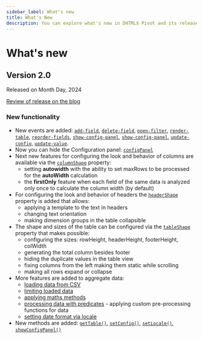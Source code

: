 ```yaml
---
sidebar_label: What's new
title: What's New
description: You can explore what's new in DHTMLX Pivot and its release history in the documentation of the DHTMLX JavaScript UI library. Browse developer guides and API reference, try out code examples and live demos, and download a free 30-day evaluation version of DHTMLX Pivot.
---
```


# What's new

## Version 2.0

Released on Month Day, 2024

[Review of release on the blog](https://dhtmlx.com/blog/)

### New functionality

- New events are added: [`add-field`](/api/events/add-field-event), [`delete-field`](/api/events/delete-field-event), [`open-filter`](/api/events/open-filter-event), [`render-table`](/api/events/render-table-event), [`reorder-fields`](/api/events/reorder-fields-event), [`show-config-panel`](/api/events/show-config-panel-event), [`show-config-panel`](/api/events/show-config-panel-event), [`update-config`](/api/events/update-config-event), [`update-value`](/api/events/update-value-event).
- Now you can hide the Configuration panel: [`configPanel`](/api/config/configpanel-property)
- Next new features for configuring the look and behavior of columns are available via the [`columnShape`](/api/config/columnshape-property) property:
  - setting **autowidth** with the ability to set maxRows to be processed for the **autoWidth** calculation
  - the **firstOnly** feature when each field of the same data is analyzed only once to calculate the column width (by default)
- For configuring the look and behavior of headers the [`headerShape`](/api/config/headershape-property) property is added that allows:  
  - applying a template to the text in headers
  - changing text orientation
  - making dimension groups in the table collapsible
- The shape and sizes of the table can be configured via the [`tableShape`](/api/config/tableshape-property) property that makes possible:
  - configuring the sizes: rowHeight, headerHeight, footerHeight, colWidth
  - generating the total column besides footer
  - hiding the duplicate values in the table view
  - fixing columns from the left making them static while scrolling
  - making all rows expand or collapse
- More features are added to aggregate data:
  - [loading data from CSV](/guides/loading-exporting-data#loading-csv-data)
  - [limiting loaded data](/guides/working-with-data#limiting-loaded-data)
  - [applying maths methods](/guides/working-with-data#applying-maths-methods)
  - [processing data with predicates](/guides/working-with-data#processing-data-with-predicates) - applying custom pre-processing functions for data
  - [setting date format via locale](/guides/loading-exporting-data#setting-date-format)
- New methods are added: [`getTable()`](/api/methods/gettable-method), [`setConfig()`](/api/methods/setconfig-method), [`setLocale()`](/api/methods/setlocale-method), [`showConfigPanel()`](/api/methods/showconfigpanel-method)  
